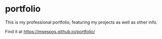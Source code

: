 # portfolio

This is my professional portfolio, featuring my projects as well as other info.

Find it at https://msespos.github.io/portfolio/
